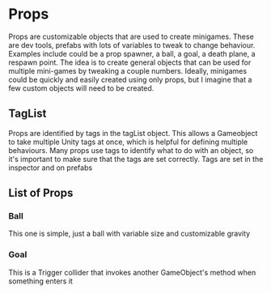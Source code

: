# Props
Props are customizable objects that are used to create minigames. These are dev tools, prefabs with lots of variables to tweak to change behaviour. Examples include could be a prop spawner, a ball, a goal, a death plane, a respawn point. The idea is to create general objects that can be used for multiple mini-games by tweaking a couple numbers. Ideally, minigames could be quickly and easily created using only props, but I imagine that a few custom objects will need to be created.

## TagList
Props are identified by tags in the tagList object. This allows a Gameobject to take multiple Unity tags at once, which is helpful for defining multiple behaviours. Many props use tags to identify what to do with an object, so it's important to make sure that the tags are set correctly. Tags are set in the inspector and on prefabs

## List of Props
### Ball
This one is simple, just a ball with variable size and customizable gravity

### Goal
This is a Trigger collider that invokes another GameObject's method when something enters it 